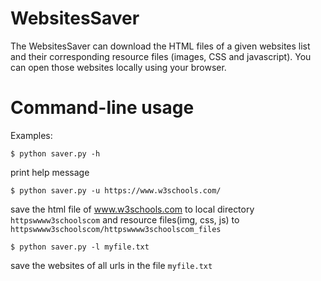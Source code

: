 # WebsitesSaver

The WebsitesSaver can download the HTML files of a given websites list and their corresponding resource files (images, CSS and javascript). You can open those websites locally using your browser.

# Command-line usage

Examples:

```
$ python saver.py -h
```
print help message
```
$ python saver.py -u https://www.w3schools.com/
```
save the html file of www.w3schools.com to local directory <code>httpswwww3schoolscom</code> and resource files(img, css, js) to <code>httpswwww3schoolscom/httpswwww3schoolscom_files</code>

```
$ python saver.py -l myfile.txt
```
save the websites of all urls in the file <code>myfile.txt</code>
    


